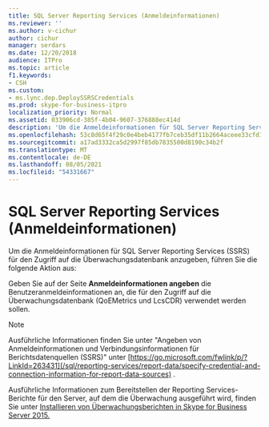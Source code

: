 ```yaml
---
title: SQL Server Reporting Services (Anmeldeinformationen)
ms.reviewer: ''
ms.author: v-cichur
author: cichur
manager: serdars
ms.date: 12/20/2018
audience: ITPro
ms.topic: article
f1.keywords:
- CSH
ms.custom:
- ms.lync.dep.DeploySSRSCredentials
ms.prod: skype-for-business-itpro
localization_priority: Normal
ms.assetid: 033906cd-385f-4b04-9607-376888ec414d
description: 'Um die Anmeldeinformationen für SQL Server Reporting Services (SSRS) für den Zugriff auf die Überwachungsdatenbank anzugeben, führen Sie die folgende Aktion aus:'
ms.openlocfilehash: 53c8d65f4f29c0e4beb4177fb7ceb35df11b2664aceee33cfd13a57d231dff90
ms.sourcegitcommit: a17ad3332ca5d2997f85db7835500d8190c34b2f
ms.translationtype: MT
ms.contentlocale: de-DE
ms.lasthandoff: 08/05/2021
ms.locfileid: "54331667"
---
```

# <a name="sql-server-reporting-services-credentials"></a>SQL Server Reporting Services (Anmeldeinformationen)
 
Um die Anmeldeinformationen für SQL Server Reporting Services (SSRS) für den Zugriff auf die Überwachungsdatenbank anzugeben, führen Sie die folgende Aktion aus:
  
Geben Sie auf der Seite **Anmeldeinformationen angeben** die Benutzeranmeldeinformationen an, die für den Zugriff auf die Überwachungsdatenbank (QoEMetrics und LcsCDR) verwendet werden sollen. 
  
> [!NOTE]
> Ausführliche Informationen finden Sie unter "Angeben von Anmeldeinformationen und Verbindungsinformationen für Berichtsdatenquellen (SSRS)" unter [https://go.microsoft.com/fwlink/p/?LinkId=263431](/sql/reporting-services/report-data/specify-credential-and-connection-information-for-report-data-sources) . 
  
Ausführliche Informationen zum Bereitstellen der Reporting Services-Berichte für den Server, auf dem die Überwachung ausgeführt wird, finden Sie unter [Installieren von Überwachungsberichten in Skype for Business Server 2015.](../../deploy/deploy-monitoring/install-monitoring-reports.md)
